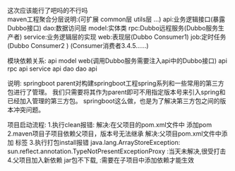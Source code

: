 这次应该能行了吧吗的不行吗   
maven工程聚合分层说明:(可扩展 common层 utils层 ...)
    api:业务逻辑接口(暴露Dubbo接口)
    dao:数据访问层
    model:实体类
    rpc:Dubbo远程服务(Dubbo服务生产者)
    service:业务逻辑层的实现
    web:表现层(Dubbo Consumer1)
    job:定时任务(Dubbo Consumer2 )
                (Consumer消费者3.4.5......)


模块依赖关系:
    api
        model
    web(调用Dubbo服务需要注入api中的Dubbo接口)
       api
    rpc
       api
    service
        api
        dao
    dao
       api 

说明:
    springboot parent对构建springboot工程spring系列和一些常用的第三方包进行了管理。
    我们只需要将其作为parent即可不用指定版本号来引入spring和已经加入管理的第三方包。
    springboot这么做，也是为了解决第三方包之间的版本冲突问题。
            
项目启动流程:
    1.执行clean报错:
        解决:在父项目的pom.xml文件中 添加<packaging>pom</packaging>
    2.maven项目子项目依赖父项目，版本号无法继承 
        解决:父项目pom.xml文件中添加 <dependencyManagement>标签
    3.执行打包install报错 java.lang.ArrayStoreException: sun.reflect.annotation.TypeNotPresentExceptionProxy
        :当天未解决,很受打击
    4.父项目加入新依赖 jar包不下载,
        :需要在子项目中添加依赖才能生效
        